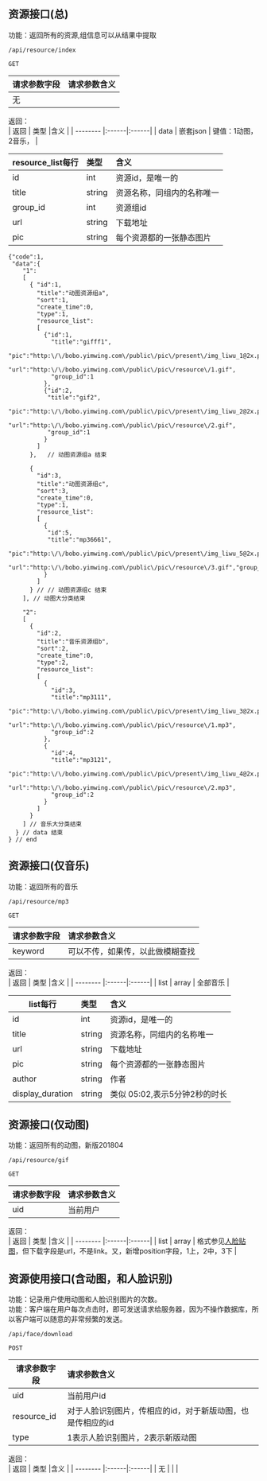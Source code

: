 
## 资源接口(总)

功能：返回所有的资源,组信息可以从结果中提取
~~~
/api/resource/index
~~~
~~~
GET
~~~

| 请求参数字段        | 请求参数含义  |
| -------- |:------|
|无         | |



返回：   
| 返回        | 类型 |含义  |
| -------- |:------|:------|
| data     | 嵌套json    | 键值：1动图，2音乐， |


| resource_list每行        | 类型 |含义  |
| -------- |:------|:------|
| id      | int  | 资源id，是唯一的|
| title   | string  | 资源名称，同组内的名称唯一|
| group_id | int    | 资源组id |
| url  | string    | 下载地址 |
| pic  | string    | 每个资源都的一张静态图片 |

~~~
{"code":1,
 "data":{
    "1":
    [
      { "id":1,
        "title":"动图资源组a",
        "sort":1,
        "create_time":0,
        "type":1,
        "resource_list":
        [
          {"id":1,
            "title":"gifff1",
            "pic":"http:\/\/bobo.yimwing.com\/public\/pic\/present\/img_liwu_1@2x.png",
            "url":"http:\/\/bobo.yimwing.com\/public\/pic\/resource\/1.gif",
            "group_id":1
          },
          {"id":2,
           "title":"gif2",
           "pic":"http:\/\/bobo.yimwing.com\/public\/pic\/present\/img_liwu_2@2x.png",
           "url":"http:\/\/bobo.yimwing.com\/public\/pic\/resource\/2.gif",
           "group_id":1
          }
        ]
      },   // 动图资源组a 结束
      
      {
        "id":3,
        "title":"动图资源组c",
        "sort":3,
        "create_time":0,
        "type":1,
        "resource_list":
        [
          {
           "id":5,
           "title":"mp36661",
           "pic":"http:\/\/bobo.yimwing.com\/public\/pic\/present\/img_liwu_5@2x.png",
           "url":"http:\/\/bobo.yimwing.com\/public\/pic\/resource\/3.gif","group_id":3
          }
        ]
      } // // 动图资源组c 结束
    ], // 动图大分类结束
    
    "2":
    [
      {
        "id":2,
        "title":"音乐资源组b",
        "sort":2,
        "create_time":0,
        "type":2,
        "resource_list":
        [
          {
            "id":3,
            "title":"mp3111",
            "pic":"http:\/\/bobo.yimwing.com\/public\/pic\/present\/img_liwu_3@2x.png",
            "url":"http:\/\/bobo.yimwing.com\/public\/pic\/resource\/1.mp3",
            "group_id":2
          },
          {
            "id":4,
            "title":"mp3121",
            "pic":"http:\/\/bobo.yimwing.com\/public\/pic\/present\/img_liwu_4@2x.png",
            "url":"http:\/\/bobo.yimwing.com\/public\/pic\/resource\/2.mp3",
            "group_id":2
          }
        ]
      }
    ] // 音乐大分类结束
  } // data 结束
} // end
~~~

## 资源接口(仅音乐)

功能：返回所有的音乐
~~~
/api/resource/mp3
~~~
~~~
GET
~~~

| 请求参数字段        | 请求参数含义  |
| -------- |:------|
|keyword         |可以不传，如果传，以此做模糊查找 |



返回：   
| 返回        | 类型 |含义  |
| -------- |:------|:------|
| list     | array    | 全部音乐 |


| list每行        | 类型 |含义  |
| -------- |:------|:------|
| id      | int  | 资源id，是唯一的|
| title   | string  | 资源名称，同组内的名称唯一|
| url  | string    | 下载地址 |
| pic  | string    | 每个资源都的一张静态图片 |
| author  | string    | 作者 |
| display_duration  | string    | 类似 05:02,表示5分钟2秒的时长 |


## 资源接口(仅动图)

功能：返回所有的动图，新版201804
~~~
/api/resource/gif
~~~
~~~
GET
~~~

| 请求参数字段        | 请求参数含义  |
| -------- |:------|
|uid         |当前用户 |



返回：   
| 返回        | 类型 |含义  |
| -------- |:------|:------|
| list     | array    | 格式参见[人脸贴图](/shop/doc/index2/name/人脸贴图)，但下载字段是url，不是link。又，新增position字段，1上，2中，3下 |



## 资源使用接口(含动图，和人脸识别)

功能：记录用户使用动图和人脸识别图片的次数。  
功能：客户端在用户每次点击时，即可发送请求给服务器，因为不操作数据库，所以客户端可以随意的非常频繁的发送。  
~~~
/api/face/download
~~~
~~~
POST
~~~

| 请求参数字段        | 请求参数含义  |
| -------- |:------|
|uid         |当前用户id |
|resource_id |对于人脸识别图片，传相应的id，对于新版动图，也是传相应的id |
|type         |1表示人脸识别图片，2表示新版动图 |



返回：   
| 返回        | 类型 |含义  |
| -------- |:------|:------|
| 无     |     |  |



